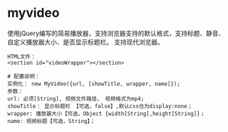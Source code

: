 # myvideo
使用jQuery编写的简易播放器，支持浏览器支持的默认格式，支持标题、静音、自定义播放器大小、是否显示标题栏。
支持现代浏览器。

	
	HTML文件：
	<section id="videoWrapper"></section>
	
	# 配置说明：
	实例化： new MyVideo({url, [showTitle, wrapper, name]});
	参数：
	url: 必须[String], 视频文件路径， 视频格式为mp4;
	showTitle： 显示标题栏 【可选，false】,默认css也为display:none；
	wrapper: 播放器大小【可选，Object {width[String],height[String]}；
	name: 视频标题【可选，String】；
